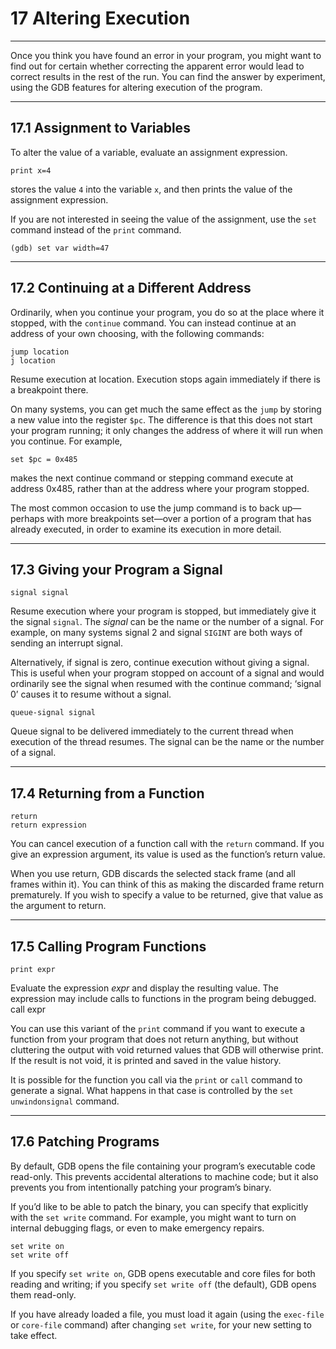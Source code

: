 # 17 Altering Execution

----

Once you think you have found an error in your program, you might want to find out for certain whether correcting the apparent error would lead to correct results in the rest of the run. You can find the answer by experiment, using the GDB features for altering execution of the program.

----

## 17.1 Assignment to Variables

To alter the value of a variable, evaluate an assignment expression.
```
print x=4
```
stores the value `4` into the variable `x`, and then prints the value of the assignment expression.

If you are not interested in seeing the value of the assignment, use the ``set`` command instead of the ``print`` command.
```
(gdb) set var width=47
```

----

## 17.2 Continuing at a Different Address

Ordinarily, when you continue your program, you do so at the place where it stopped, with the ``continue`` command. You can instead continue at an address of your own choosing, with the following commands:
```
jump location
j location
```
Resume execution at location. Execution stops again immediately if there is a breakpoint there.

On many systems, you can get much the same effect as the ``jump`` by storing a new value into the register ``$pc``. The difference is that this does not start your program running; it only changes the address of where it will run when you continue. For example,
```
set $pc = 0x485

```
makes the next continue command or stepping command execute at address 0x485, rather than at the address where your program stopped.

The most common occasion to use the jump command is to back up—perhaps with more breakpoints set—over a portion of a program that has already executed, in order to examine its execution in more detail.

----

## 17.3 Giving your Program a Signal

```
signal signal
```
Resume execution where your program is stopped, but immediately give it the signal ``signal``. The _signal_ can be the name or the number of a signal. For example, on many systems signal 2 and signal ``SIGINT`` are both ways of sending an interrupt signal.

Alternatively, if signal is zero, continue execution without giving a signal. This is useful when your program stopped on account of a signal and would ordinarily see the signal when resumed with the continue command; ‘signal 0’ causes it to resume without a signal.

```
queue-signal signal
```
Queue signal to be delivered immediately to the current thread when execution of the thread resumes. The signal can be the name or the number of a signal.

----

## 17.4 Returning from a Function

```
return
return expression
```
You can cancel execution of a function call with the ``return`` command. If you give an expression argument, its value is used as the function’s return value.

When you use return, GDB discards the selected stack frame (and all frames within it). You can think of this as making the discarded frame return prematurely. If you wish to specify a value to be returned, give that value as the argument to return.

----

## 17.5 Calling Program Functions

```
print expr
```
Evaluate the expression _expr_ and display the resulting value. The expression may include calls to functions in the program being debugged.
call expr

You can use this variant of the ``print`` command if you want to execute a function from your program that does not return anything, but without cluttering the output with void returned values that GDB will otherwise print. If the result is not void, it is printed and saved in the value history.

It is possible for the function you call via the ``print`` or ``call`` command to generate a signal. What happens in that case is controlled by the ``set unwindonsignal`` command.

----

## 17.6 Patching Programs

By default, GDB opens the file containing your program’s executable code read-only. This prevents accidental alterations to machine code; but it also prevents you from intentionally patching your program’s binary.

If you’d like to be able to patch the binary, you can specify that explicitly with the ``set write`` command. For example, you might want to turn on internal debugging flags, or even to make emergency repairs.
```
set write on
set write off
```
If you specify ``set write on``, GDB opens executable and core files for both reading and writing; if you specify ``set write off`` (the default), GDB opens them read-only.

If you have already loaded a file, you must load it again (using the ``exec-file`` or ``core-file`` command) after changing ``set write``, for your new setting to take effect.

